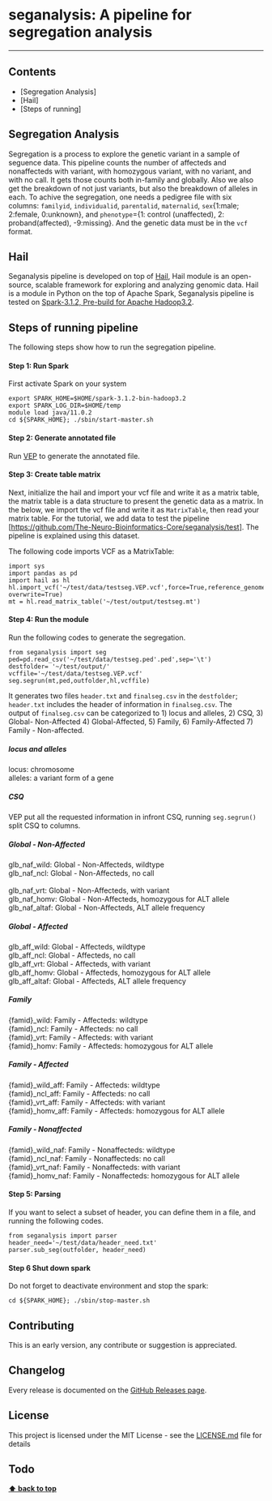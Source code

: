 # seganalysis: A pipeline for segregation analysis
***

## Contents
- [Segregation Analysis]
- [Hail]
- [Steps of running]

## Segregation Analysis
Segregation is a process to explore the genetic variant in a sample of seguence data. This pipeline counts the number of affecteds and nonaffecteds with variant, with homozygous variant, with no variant, and with no call. It gets those counts both in-family and globally. Also we also get the breakdown of not just variants, but also the breakdown of alleles in each. To achive the segregation, one needs a pedigree file with six columns: `familyid`, `individualid`, `parentalid`, `maternalid`, `sex`{1:male; 2:female, 0:unknown}, and `phenotype`={1: control (unaffected), 2: proband(affected), -9:missing}. And the genetic data must be in the `vcf` format. 

## Hail
Seganalysis pipeline is developed on top of [Hail](https://hail.is/), Hail module is an open-source, scalable framework for exploring and analyzing genomic data. Hail is a module in Python on the top of Apache Spark, Seganalysis pipeline is tested on [Spark-3.1.2, Pre-build for Apache Hadoop3.2](https://spark.apache.org/downloads.html).

## Steps of running pipeline 
The following steps show how to run the segregation pipeline.

#### Step 1: Run Spark 
First activate Spark on your system 
```
export SPARK_HOME=$HOME/spark-3.1.2-bin-hadoop3.2
export SPARK_LOG_DIR=$HOME/temp
module load java/11.0.2
cd ${SPARK_HOME}; ./sbin/start-master.sh
```

#### Step 2: Generate annotated file 
Run [VEP](https://useast.ensembl.org/info/docs/tools/vep/script/vep_tutorial.html) to generate the annotated file.   

#### Step 3:  Create table matrix
Next, initialize the hail and import your vcf file and write it as a matrix table, the matrix table is a data structure to present the genetic data as a matrix. In the below, we import the vcf file and write it as `MatrixTable`, then read your matrix table.
For the tutorial, we add data to test the pipeline [https://github.com/The-Neuro-Bioinformatics-Core/seganalysis/test]. The pipeline is explained using this dataset. 

The following code imports VCF as a MatrixTable: 
```
import sys
import pandas as pd 
import hail as hl
hl.import_vcf('~/test/data/testseg.VEP.vcf',force=True,reference_genome='GRCh38',array_elements_required=False).write('~/test/output/testseg.mt', overwrite=True)
mt = hl.read_matrix_table('~/test/output/testseg.mt')
```

#### Step 4: Run the module
Run the following codes to generate the segregation. 
```
from seganalysis import seg
ped=pd.read_csv('~/test/data/testseg.ped'.ped',sep='\t')
destfolder= '~/test/output/'
vcffile='~/test/data/testseg.VEP.vcf'
seg.segrun(mt,ped,outfolder,hl,vcffile)    
```
It generates two files `header.txt` and `finalseg.csv` in the  `destfolder`; `header.txt`  includes the header of information in `finalseg.csv`. The  
output  of `finalseg.csv` can be categorized to  1) locus and alleles, 2) CSQ, 3) Global- Non-Affected 4) Global-Affected,  5) Family, 6) Family-Affected 7) Family - Non-affected.  

##### locus and alleles
locus: chromosome <br/>
alleles:  a variant form of a gene
##### CSQ
VEP put all the requested information in infront CSQ, running  `seg.segrun()` split CSQ to columns.  
##### Global - Non-Affected
glb_naf_wild:  Global - Non-Affecteds, wildtype<br/>
glb_naf_ncl:     Global - Non-Affecteds, no call  <br/>   
glb_naf_vrt:     Global - Non-Affecteds, with variant    <br/>
glb_naf_homv:    Global - Non-Affecteds, homozygous for ALT allele<br/>
glb_naf_altaf:   Global - Non-Affecteds, ALT allele frequency   <br/>
##### Global - Affected
glb_aff_wild: Global - Affecteds, wildtype <br/>
glb_aff_ncl:     Global - Affecteds, no call    <br/> 
glb_aff_vrt:     Global - Affecteds, with variant  <br/>
glb_aff_homv:    Global - Affecteds, homozygous for ALT allele<br/>
glb_aff_altaf:   Global - Affecteds, ALT allele frequency   <br/>
##### Family
{famid}_wild: Family - Affecteds: wildtype <br/>
{famid}_ncl: Family - Affecteds: no call<br/>
{famid}_vrt: Family - Affecteds: with variant<br/>
{famid}_homv: Family - Affecteds: homozygous for ALT allele<br/>
##### Family - Affected
{famid}_wild_aff: Family - Affecteds: wildtype <br/>
{famid}_ncl_aff: Family - Affecteds: no call<br/>
{famid}_vrt_aff: Family - Affecteds: with variant<br/>
{famid}_homv_aff: Family - Affecteds: homozygous for ALT allele<br/>
##### Family - Nonaffected   
{famid}_wild_naf: Family - Nonaffecteds: wildtype <br/>
{famid}_ncl_naf: Family - Nonaffecteds: no call<br/>
{famid}_vrt_naf: Family - Nonaffecteds: with variant<br/>
{famid}_homv_naf: Family - Nonaffecteds: homozygous for ALT allele<br/>

#### Step 5: Parsing
If you want to select a subset of header, you can define them in a file, and running
the following codes.  
```
from seganalysis import parser
header_need='~/test/data/header_need.txt'
parser.sub_seg(outfolder, header_need)  
```

#### Step 6  Shut down spark  
Do not forget to deactivate environment and stop the spark: 
```
cd ${SPARK_HOME}; ./sbin/stop-master.sh
```

## Contributing
This is an early version, any contribute or suggestion is appreciated.
## Changelog
Every release is documented on the [GitHub Releases page](https://github.com/The-Neuro-Bioinformatics-Core/seganalysis/releases).
## License
This project is licensed under the MIT License - see the [LICENSE.md](https://github.com/The-Neuro-Bioinformatics-Core/seganalysis/blob/main/LICENSE) file for details
## Todo

**[⬆ back to top](#contents)**